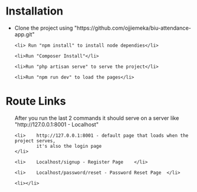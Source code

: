 <h1>Installation</h1>

<ul>
    <li>Clone the project using "https://github.com/ojjiemeka/biu-attendance-app.git"</li>

    <li> Run "npm install" to install node dependies</li>

    <li>Run "Composer Install"</li>

    <li>Run "php artisan serve" to serve the project</li>

    <li>Run "npm run dev" to load the pages</li>

</ul>

<h1>Route Links</h1>

<ul>
    <p>After you run the last 2 commands it should serve on a server like "http://127.0.0.1:8001 - Localhost"</p>

    <li>    http://127.0.0.1:8001 - default page that loads when the project serves, 
            it's also the login page   
    </li>

    <li>    Localhost/signup - Register Page    </li>

    <li>    Localhost/password/reset - Password Reset Page  </li>

    <li></li>

</ul>
